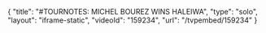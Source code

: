 {
    "title": "#TOURNOTES: MICHEL BOUREZ WINS HALEIWA",
    "type": "solo",
    "layout": "iframe-static",
    "videoId": "159234",
    "url": "\/tvpembed\/159234"
}